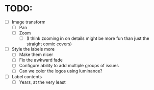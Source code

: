 # TODO:

- [ ] Image transform
    - [ ] Pan
    - [ ] Zoom
        - [ ] (I think zooming in on details might be more fun than just the straight comic covers)
- [ ] Style the labels more
    - [ ] Make them nicer
    - [ ] Fix the awkward fade
    - [ ] Configure ability to add multiple groups of issues
    - [ ] Can we color the logos using luminance?
- [ ] Label contents
    - [ ] Years, at the very least
